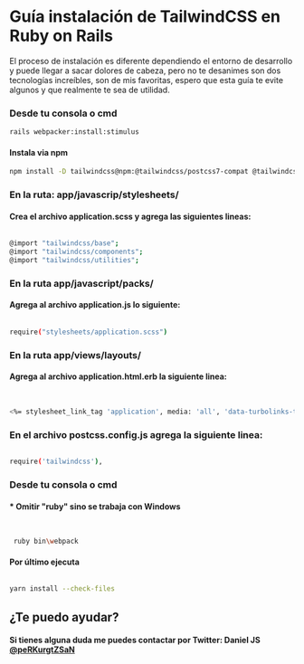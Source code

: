 # Guía instalación de TailwindCSS en Ruby on Rails
El proceso de instalación es diferente dependiendo el entorno de desarrollo y puede llegar a sacar dolores de cabeza, pero no te desanimes son dos tecnologías increíbles, son de mis favoritas, espero que esta guía te evite algunos y que realmente te sea de utilidad.

### Desde tu consola o cmd
```sh
rails webpacker:install:stimulus
```
#### Instala via npm
```sh
npm install -D tailwindcss@npm:@tailwindcss/postcss7-compat @tailwindcss/postcss7-compat postcss@^7 autoprefixer@^9
```
### En la ruta: app/javascrip/stylesheets/
#### Crea el archivo application.scss y agrega las siguientes lineas:
```sh

@import "tailwindcss/base";
@import "tailwindcss/components";
@import "tailwindcss/utilities"; 
```
### En la ruta app/javascript/packs/
#### Agrega al archivo application.js lo siguiente:
```sh

require("stylesheets/application.scss")
```
### En la ruta app/views/layouts/
#### Agrega al archivo application.html.erb la siguiente linea:
```sh


<%= stylesheet_link_tag 'application', media: 'all', 'data-turbolinks-track': 'reload' %>
```
### En el archivo  postcss.config.js agrega la siguiente linea: 
```sh

require('tailwindcss'),

```
### Desde tu consola o cmd
#### * Omitir "ruby" sino se trabaja con Windows
```sh


 ruby bin\webpack

```
#### Por último ejecuta
```sh

yarn install --check-files

```
## ¿Te puedo ayudar?
#### Si tienes alguna duda me puedes contactar por Twitter: Daniel JS  [@peRKurgtZSaN](https://twitter.com/peRKurgtZSaN)
